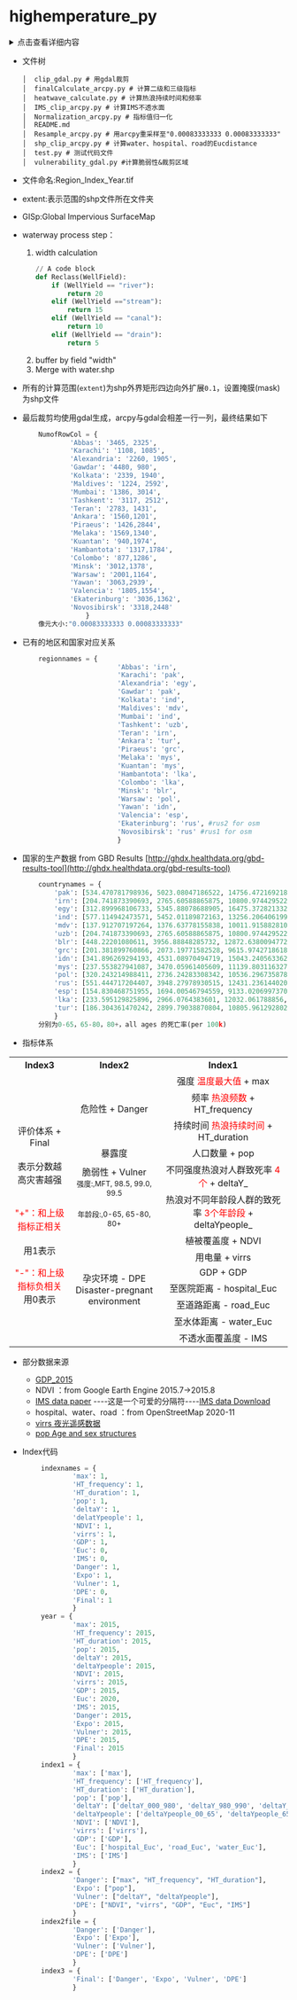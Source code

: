 # highemperature_py

 
<details>  
<summary>点击查看详细内容</summary>  
<pre>aaaa</pre>
<pre>bbbb</pre>
</details>

 - 文件树
	```
	│  clip_gdal.py # 用gdal裁剪
	│  finalCalculate_arcpy.py # 计算二级和三级指标
	│  heatwave_calculate.py # 计算热浪持续时间和频率
	│  IMS_clip_arcpy.py # 计算IMS不透水面
	│  Normalization_arcpy.py # 指标值归一化
	│  README.md 
	│  Resample_arcpy.py # 用arcpy重采样至"0.00083333333 0.00083333333"
	│  shp_clip_arcpy.py # 计算water、hospital、road的Eucdistance
	│  test.py # 测试代码文件
	│  vulnerability_gdal.py #计算脆弱性&裁剪区域
 - 文件命名:Region_Index_Year.tif
 - extent:表示范围的shp文件所在文件夹
 - GISp:Global Impervious SurfaceMap
 - waterway process step：
	 1. width calculation
	    ```python
	    // A code block
	    def Reclass(WellField):
			if (WellYield == "river"):
				return 20
			elif (WellYield =="stream"):
				return 15
			elif (WellYield == "canal"):
				return 10
			elif (WellYield == "drain"):
				return 5
	 2. buffer by field "width"
	 3. Merge with water.shp

 - 所有的计算范围(`extent`)为shp外界矩形四边向外扩展`0.1`，设置掩膜(mask)为shp文件
 - 最后裁剪均使用gdal生成，arcpy与gdal会相差一行一列，最终结果如下
	```python
	    NumofRowCol = {
	        	'Abbas': '3465, 2325',
	        	'Karachi': '1108, 1085',
	        	'Alexandria': '2260, 1905',
	        	'Gawdar': '4480, 980',
	        	'Kolkata': '2339, 1940',
	        	'Maldives': '1224, 2592',
	        	'Mumbai': '1386, 3014',
	        	'Tashkent': '3117, 2512',
	        	'Teran': '2783, 1431',
	        	'Ankara': '1560,1201',
				'Piraeus': '1426,2844',
				'Melaka': '1569,1340',
				'Kuantan': '940,1974',
				'Hambantota': '1317,1784',
				'Colombo': '877,1286',
				'Minsk': '3012,1378',
				'Warsaw': '2001,1164',
				'Yawan': '3063,2939',
				'Valencia': '1805,1554',
				'Ekaterinburg': '3036,1362',
				'Novosibirsk': '3318,2448'
				    }
		像元大小:"0.00083333333 0.00083333333"

 - 已有的地区和国家对应关系
	```python
		regionnames = {
		                    'Abbas': 'irn',
		                    'Karachi': 'pak',
		                    'Alexandria': 'egy',
		                    'Gawdar': 'pak',
		                    'Kolkata': 'ind',
		                    'Maldives': 'mdv',
		                    'Mumbai': 'ind',
		                    'Tashkent': 'uzb',
		                    'Teran': 'irn',
							'Ankara': 'tur',
		                    'Piraeus': 'grc',
		                    'Melaka': 'mys',
		                    'Kuantan': 'mys',
		                    'Hambantota': 'lka',
		                    'Colombo': 'lka',
		                    'Minsk': 'blr',
		                    'Warsaw': 'pol',
		                    'Yawan': 'idn',
		                    'Valencia': 'esp',
		                    'Ekaterinburg': 'rus', #rus2 for osm
		                    'Novosibirsk': 'rus' #rus1 for osm
		                    }
 - 国家的生产数据 from GBD Results  [http://ghdx.healthdata.org/gbd-results-tool](http://ghdx.healthdata.org/gbd-results-tool)
    ```python
	    countrynames = {
			'pak': [534.470781798936, 5023.08047186522, 14756.472169218, 725.381603018017],
			'irn': [204.741873390693, 2765.60588865875, 10800.9744295223, 461.048229330302],
			'egy': [312.899968106733, 5345.88078688905, 16475.3728213329, 589.099092812004],
			'ind': [577.114942473571, 5452.01189872163, 13256.2064061997, 677.162973972817],
			'mdv': [137.912707197264, 1376.63778155838, 10011.9158828108, 297.979760232981],
			'uzb': [204.741873390693, 2765.60588865875, 10800.9744295223, 631.849838680504],
			'blr': [448.22201080611, 3956.88848285732, 12872.6380094772, 1265.63790156098],
			'grc': [201.381899760866, 2073.19771582528, 9615.97427186187, 1092.28536836944],
			'idn': [341.896269294193, 4531.08970494719, 15043.2405633622, 649.34204343592],
			'mys': [237.553827941087, 3470.05961405609, 11139.8031163271, 499.765698895476],
			'pol': [320.243214988411, 2736.24283308342, 10536.2967358783, 1008.07640135626],
			'rus': [551.444717204407, 3948.27978930515, 12431.2361440204, 1265.55290707226],
			'esp': [154.830468751955, 1694.00546794559, 9133.02069973709, 871.577845169866],
			'lka': [233.595129825896, 2966.0764383601, 12032.061788856, 599.344617094331],
			'tur': [186.304361470242, 2899.79038870804, 10805.9612928024, 543.896991626259]
			}
		分别为0-65，65-80，80+，all ages 的死亡率(per 100k)

 - 指标体系
<table align="center">
	<tr>
	    <th>Index3</th>
	    <th>Index2</th>
	    <th>Index1</th>  
	</tr >
	<tr align="center">
	    <td rowspan="13">
	    <p> <br>评价体系 + Final</br>
	    <br>表示分数越高灾害越强</br></p> 
	    <p><br><font color="red">"+"：和上级指标正相关</font></br>
	    <br>用1表示</br></p>
	    <p><font color="red">"-"：和上级指标负相关</font>
	    <br>用0表示</br></p> </td>
	    <td rowspan="3">
	    <font>危险性 + Danger</font>
	    </td>
	    <td>强度 <font color="red">温度最大值</font> + max</td>
	</tr>
	<tr align="center">
	    <td>频率  <font color="red">热浪频数</font> + HT_frequency</td>
	</tr>
	<tr align="center">
	    <td>持续时间  <font color="red">热浪持续时间</font> + HT_duration</td>
	</tr>
	<tr align="center">
	    <td rowspan="1">暴露度</td>
	    <td>人口数量 + pop</td>
	</tr>
	<tr align="center">
		<td rowspan="2">
		脆弱性 + Vulner
		<br><font size=2>强度:,MFT, 98.5, 99.0, 99.5</font></br>
		<br><font size=2>年龄段:,0-65, 65-80, 80+</font></br></td>
	    <td>不同强度热浪对人群致死率  <font color="red">4个</font>  + deltaY_</td>
	</tr>
	<tr align="center">
	    <td>热浪对不同年龄段人群的致死率  <font color="red">3个年龄段</font> + deltaYpeople_</td>
	</tr>
	<tr align="center">
	    <td rowspan="7">
	    孕灾环境 - DPE
	    <br>Disaster-pregnant environment</br></td>
	    <td>植被覆盖度 + NDVI</td>
	</tr>
	<tr align="center">
	    <td>用电量 + virrs</td>
	</tr>
	<tr align="center">
	    <td>GDP + GDP
</td>
	</tr>
	<tr align="center">
	    <td>至医院距离 - hospital_Euc</td>
	</tr>
	<tr align="center">
	    <td >至道路距离 - road_Euc</td>
	</tr>
	<tr align="center">
	    <td >至水体距离 - water_Euc</td>
	</tr>
	<tr align="center">
	    <td >不透水面覆盖度 - IMS</td>
	</tr>
</table>

 - 部分数据来源
	 - [GDP_2015](%5Bhttp://ghdx.healthdata.org/gbd-results-tool%5D%28http://ghdx.healthdata.org/gbd-results-tool%29)
	 - NDVI ：from Google Earth Engine 2015.7->2015.8
	 - [IMS data paper](https://essd.copernicus.org/articles/12/1625/2020/essd-12-1625-2020-discussion.html)	----这是一个可爱的分隔符----[IMS data Download](https://zenodo.org/record/3505079#.XmGz6NIzbIU)  
	 - hospital、water、road ：from OpenStreetMap 2020-11
	 - [virrs 夜光遥感数据](https://www.worldpop.org/geodata/listing?id=39)
	 - [pop Age and sex structures](https://www.worldpop.org/geodata/listing?id=30)

 - Index代码
```python
		indexnames = {
				'max': 1,
				'HT_frequency': 1,
				'HT_duration': 1,
				'pop': 1,
				'deltaY': 1,
				'delatYpeople': 1,
				'NDVI': 1,
				'virrs': 1,
				'GDP': 1,
				'Euc': 0,
				'IMS': 0,
				'Danger': 1,
				'Expo': 1,
				'Vulner': 1,
				'DPE': 0,
				'Final': 1
				}
		year = {
				'max': 2015,
				'HT_frequency': 2015,
				'HT_duration': 2015,
				'pop': 2015,
				'deltaY': 2015,
				'deltaYpeople': 2015,
				'NDVI': 2015,
				'virrs': 2015,
				'GDP': 2015,
				'Euc': 2020,
				'IMS': 2015,
				'Danger': 2015,
				'Expo': 2015,
				'Vulner': 2015,
				'DPE': 2015,
				'Final': 2015
				}
		index1 = {
				'max': ['max'],
				'HT_frequency': ['HT_frequency'],
				'HT_duration': ['HT_duration'],
				'pop': ['pop'],
				'deltaY': ['deltaY_000_980', 'deltaY_980_990', 'deltaY_990_995', 'deltaY_995_100'],
				'deltaYpeople': ['deltaYpeople_00_65', 'deltaYpeople_65_80', 'deltaYpeople_80_00'],
				'NDVI': ['NDVI'],
				'virrs': ['virrs'],
				'GDP': ['GDP'],
				'Euc': ['hospital_Euc', 'road_Euc', 'water_Euc'],
				'IMS': ['IMS']
				}
		index2 = {
				'Danger': ["max", "HT_frequency", "HT_duration"],
				'Expo': ["pop"],
				'Vulner': ["deltaY", "deltaYpeople"],
				'DPE': ["NDVI", "virrs", "GDP", "Euc", "IMS"]
				}
		index2file = {
				'Danger': ['Danger'],
				'Expo': ['Expo'],
				'Vulner': ['Vulner'],
				'DPE': ['DPE']
				}
		index3 = {
				'Final': ['Danger', 'Expo', 'Vulner', 'DPE']
				}

